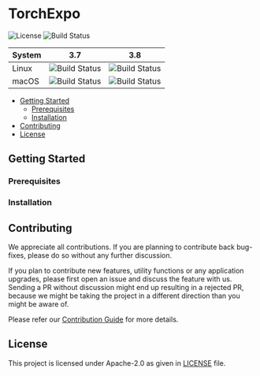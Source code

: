 # TorchExpo

<img src="https://img.shields.io/github/license/torchexpo/torchexpo?style=flat-square"
   alt="License">
<img src="https://img.shields.io/travis/torchexpo/torchexpo?style=flat-square" alt="Build Status">

| System | 3.7 | 3.8 |
|--------|-----|-----|
| Linux  | ![Build Status](http://travis-matrix-badges.herokuapp.com/repos/torchexpo/torchexpo/branches/master/1?use_travis_com=true) | ![Build Status](https://travis-matrix-badges.herokuapp.com/repos/torchexpo/torchexpo/branches/master/2?use_travis_com=true) |
| macOS  | ![Build Status](https://travis-matrix-badges.herokuapp.com/repos/torchexpo/torchexpo/branches/master/3?use_travis_com=true) | ![Build Status](https://travis-matrix-badges.herokuapp.com/repos/torchexpo/torchexpo/branches/master/4?use_travis_com=true) |

- [Getting Started](#getting-started)
  - [Prerequisites](#prerequisites)
  - [Installation](#installation)
- [Contributing](#contributing)
- [License](#license)

## Getting Started

### Prerequisites

### Installation

## Contributing

We appreciate all contributions. If you are planning to contribute back bug-fixes, please do so
without any further discussion.

If you plan to contribute new features, utility functions or any application upgrades, please first
open an issue and discuss the feature with us. Sending a PR without discussion might end up
resulting in a rejected PR, because we might be taking the project in a different direction
than you might be aware of.

Please refer our [Contribution Guide](CONTRIBUTING.md) for more details.

## License

This project is licensed under Apache-2.0 as given in [LICENSE](LICENSE) file.
